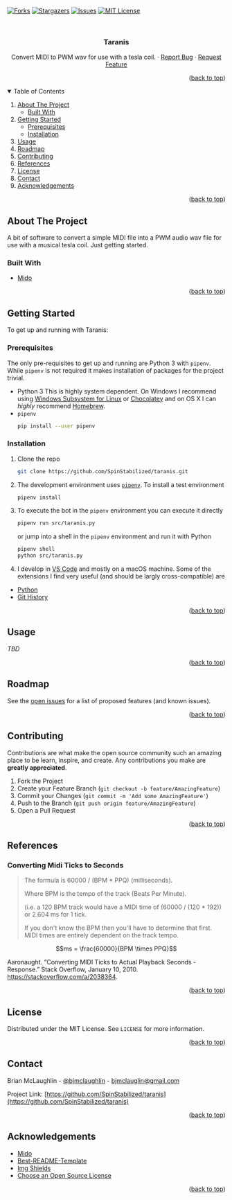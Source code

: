 <a name="readme-top"></a>
<!-- ========= PROJECT SHIELDS ============================================= -->

[![Forks][forks-shield]][forks-url]
[![Stargazers][stars-shield]][stars-url]
[![Issues][issues-shield]][issues-url]
[![MIT License][license-shield]][license-url]

<!-- ========= PROJECT LOGO ================================================ -->

<br />
<p align="center">

  <h3 align="center">Taranis</h3>

  <p align="center">
    Convert MIDI to PWM wav for use with a tesla coil.
    ·
    <a href="https://github.com/SpinStabilized/taranis/issues">Report Bug</a>
    ·
    <a href="https://github.com/SpinStabilized/taranis/issues">Request Feature</a>
  </p>
</p>

<p align="right">(<a href="#readme-top">back to top</a>)</p>

<!-- ========= TABLE OF CONTENTS =========================================== -->

<details open="open">
  <summary>Table of Contents</summary>
  <ol>
    <li>
      <a href="#about-the-project">About The Project</a>
      <ul>
        <li><a href="#built-with">Built With</a></li>
      </ul>
    </li>
    <li>
      <a href="#getting-started">Getting Started</a>
      <ul>
        <li><a href="#prerequisites">Prerequisites</a></li>
        <li><a href="#installation">Installation</a></li>
      </ul>
    </li>
    <li><a href="#usage">Usage</a></li>
    <li><a href="#roadmap">Roadmap</a></li>
    <li><a href="#contributing">Contributing</a></li>
    <li><a href="#references">References</a></li>
    <li><a href="#license">License</a></li>
    <li><a href="#contact">Contact</a></li>
    <li><a href="#acknowledgements">Acknowledgements</a></li>
  </ol>
</details>

<p align="right">(<a href="#readme-top">back to top</a>)</p>

<!-- ========= ABOUT THE PROJECT =========================================== -->

## About The Project

<!--
[![DBot Screenshot][product-screenshot]](https://github.com/SpinStabilized/dbot)
-->

A bit of software to convert a simple MIDI file into a PWM audio wav file for
use with a musical tesla coil. Just getting started.

### Built With

* [Mido](https://mido.readthedocs.io/en/latest/index.html)

<p align="right">(<a href="#readme-top">back to top</a>)</p>

<!-- ========= GETTING STARTED ============================================= -->

## Getting Started

To get up and running with Taranis:

### Prerequisites

The only pre-requisites to get up and running are Python 3 with `pipenv`. While `pipenv` is not required it makes installation of packages for the project trivial.

* Python 3
  This is highly system dependent. On Windows I recommend using [Windows Subsystem for Linux](https://docs.microsoft.com/en-us/windows/wsl/install-win10) or [Chocolatey](https://chocolatey.org/) and on OS X I can *highly* recommend [Homebrew](https://brew.sh/).
* `pipenv`
  ```sh
  pip install --user pipenv
  ```

### Installation

1. Clone the repo
   ```sh
   git clone https://github.com/SpinStabilized/taranis.git
   ```
2. The development environment uses [`pipenv`](https://pipenv.pypa.io/en/latest/#install-pipenv-today). To install a test environment
   ```sh
   pipenv install
   ```
3. To execute the bot in the `pipenv` environment you can execute it directly
   ```sh
   pipenv run src/taranis.py
   ```
   or jump into a shell in the `pipenv` environment and run it with Python
   ```sh
   pipenv shell
   python src/taranis.py
   ```
4. I develop in [VS Code](https://code.visualstudio.com/) and mostly on a macOS machine. Some of the extensions I find very useful (and should be largly cross-compatible) are
  * [Python](https://marketplace.visualstudio.com/items?itemName=ms-python.python)
  * [Git History](https://marketplace.visualstudio.com/items?itemName=donjayamanne.githistory)
  
<p align="right">(<a href="#readme-top">back to top</a>)</p>

<!-- ========= USAGE EXAMPLES ============================================== -->

## Usage

*TBD*

<p align="right">(<a href="#readme-top">back to top</a>)</p>

<!-- ========= ROADMAP ===================================================== -->

## Roadmap

See the [open issues](https://github.com/SpinStabilized/taranis/issues) for a list of proposed features (and known issues).

<p align="right">(<a href="#readme-top">back to top</a>)</p>

<!-- ========= CONTRIBUTING ================================================ -->

## Contributing

Contributions are what make the open source community such an amazing place to be learn, inspire, and create. Any contributions you make are **greatly appreciated**.

1. Fork the Project
2. Create your Feature Branch (`git checkout -b feature/AmazingFeature`)
3. Commit your Changes (`git commit -m 'Add some AmazingFeature'`)
4. Push to the Branch (`git push origin feature/AmazingFeature`)
5. Open a Pull Request

<p align="right">(<a href="#readme-top">back to top</a>)</p>

<!-- ========= REFERENCES ================================================== -->

## References

### Converting Midi Ticks to Seconds

> The formula is 60000 / (BPM * PPQ) (milliseconds).
> 
> Where BPM is the tempo of the track (Beats Per Minute).
> 
> (i.e. a 120 BPM track would have a MIDI time of (60000 / (120 * 192)) or
> 2.604 ms for 1 tick.
> 
> If you don't know the BPM then you'll have to determine that first. MIDI
> times are entirely dependent on the track tempo.

```math
ms = \frac{60000}{BPM \times PPQ}
```

Aaronaught. “Converting MIDI Ticks to Actual Playback Seconds - Response.” Stack Overflow, January 10, 2010. https://stackoverflow.com/a/2038364. 

<p align="right">(<a href="#readme-top">back to top</a>)</p>

<!-- ========= LICENSE ===================================================== -->

## License

Distributed under the MIT License. See `LICENSE` for more information.

<p align="right">(<a href="#readme-top">back to top</a>)</p>

<!-- ========= CONTACT ===================================================== -->

## Contact

Brian McLaughlin - [@bjmclaughlin](https://twitter.com/bjmclaughlin) - bjmclauglin@gmail.com

Project Link: [https://github.com/SpinStabilized/taranis](https://github.com/SpinStabilized/taranis)

<p align="right">(<a href="#readme-top">back to top</a>)</p>

<!-- ========= ACKNOWLEDGEMENTS ============================================ -->

## Acknowledgements
* [Mido](https://mido.readthedocs.io/en/latest/index.html)
* [Best-README-Template](https://github.com/othneildrew/Best-README-Template)
* [Img Shields](https://shields.io)
* [Choose an Open Source License](https://choosealicense.com)

<p align="right">(<a href="#readme-top">back to top</a>)</p>

<!-- ========= MARKDOWN LINKS & IMAGES ===================================== -->

[contributors-url]: https://github.com/SpinStabilized/taranis/graphs/contributors
[forks-shield]: https://img.shields.io/github/forks/SpinStabilized/taranis?style=for-the-badge
[forks-url]: https://github.com/SpinStabilized/taranis/network/members
[stars-shield]: https://img.shields.io/github/stars/SpinStabilized/taranis?style=for-the-badge
[stars-url]:https://github.com/SpinStabilized/taranis/stargazers
[issues-shield]:https://img.shields.io/github/issues/SpinStabilized/taranis?style=for-the-badge
[issues-url]: https://github.com/SpinStabilized/taranis/issues
[license-shield]: https://img.shields.io/github/license/SpinStabilized/taranis?style=for-the-badge
[license-url]: https://github.com/SpinStabilized/taranis/blob/main/LICENSE

[so-ticks-to-secs]: https://stackoverflow.com/a/2038364
